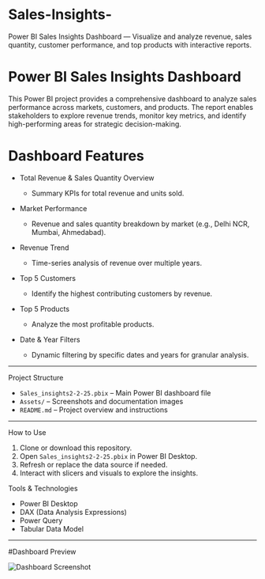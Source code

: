 # Sales-Insights-
Power BI Sales Insights Dashboard — Visualize and analyze revenue, sales quantity, customer performance, and top products with interactive reports.
# Power BI Sales Insights Dashboard

This Power BI project provides a comprehensive dashboard to analyze sales performance across markets, customers, and products. The report enables stakeholders to explore revenue trends, monitor key metrics, and identify high-performing areas for strategic decision-making.



# Dashboard Features

- Total Revenue & Sales Quantity Overview
  - Summary KPIs for total revenue and units sold.

- Market Performance
  - Revenue and sales quantity breakdown by market (e.g., Delhi NCR, Mumbai, Ahmedabad).

- Revenue Trend
  - Time-series analysis of revenue over multiple years.

- Top 5 Customers
  - Identify the highest contributing customers by revenue.

- Top 5 Products
  - Analyze the most profitable products.

- Date & Year Filters
  - Dynamic filtering by specific dates and years for granular analysis.

---

 Project Structure

- `Sales_insights2-2-25.pbix` – Main Power BI dashboard file
- `Assets/` – Screenshots and documentation images
- `README.md` – Project overview and instructions

---

 How to Use

1. Clone or download this repository.
2. Open `Sales_insights2-2-25.pbix` in Power BI Desktop.
3. Refresh or replace the data source if needed.
4. Interact with slicers and visuals to explore the insights.



 Tools & Technologies

- Power BI Desktop
- DAX (Data Analysis Expressions)
- Power Query
- Tabular Data Model

---

#Dashboard Preview

![Dashboard Screenshot](downloads/dashboard_preview.png)



